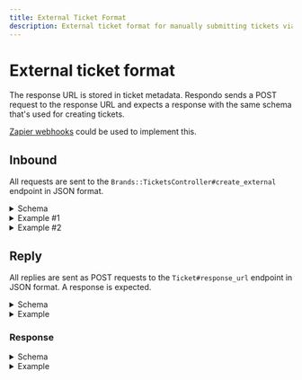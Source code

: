 ```yaml
---
title: External Ticket Format
description: External ticket format for manually submitting tickets via API.
---
```


# External ticket format

The response URL is stored in ticket metadata. Respondo sends a POST request to
the response URL and expects a response with the same schema that's used for
creating tickets.

[Zapier webhooks](https://zapier.com/apps/webhook/help) could be used to
implement this.

## Inbound

All requests are sent to the `Brands::TicketsController#create_external`
endpoint in JSON format.

<details>
<summary>Schema</summary>

{% highlight json %}
{
  "type": "object",
  "required": [
    "external_uid",
    "content",
    "response_url",
    "author",
    "created_at",
    "personal_access_token"
  ],
  "properties": {
    "external_uid": {
      "type": "string",
      "examples": [
        "123hello321world"
      ]
    },
    "content": {
      "type": "string",
      "examples": [
        "This is content from an example external ticket."
      ]
    },
    "response_url": {
      "type": "string",
      "examples": [
        "https://response_url.com"
      ]
    },
    "custom_provider": {
      "type": "string",
      "examples": [
        "hacker_news"
      ]
    },
    "parent_uid": {
      "type": "string",
      "examples": [
        "external_ticket_parent_uid"
      ]
    },
    "author": {
      "type": "object",
      "required": [
        "external_uid",
        "username"
      ],
      "properties": {
        "external_uid": {
          "type": "string",
          "examples": [
            "external_ticket_author_id"
          ]
        },
        "username": {
          "type": "string",
          "examples": [
            "best_username_ever"
          ]
        }
      }
    },
    "created_at": {
      "type": "string",
      "examples": [
        "2020-04-04 23:35:27.632879 UTC"
      ]
    },
    "personal_access_token": {
      "type": "object",
      "required": [
        "name",
        "token"
      ],
      "properties": {
        "name": {
          "type": "string",
          "examples": [
            "token_name"
          ]
        },
        "token": {
          "type": "string",
          "examples": [
            "123TOKEN321"
          ]
        }
      }
    }
  },
  "additionalProperties": false
}
{% endhighlight %}

</details>

<details>
<summary>Example #1</summary>

<pre>
{% highlight json %}
{
  "external_uid": "123hello321world",
  "content": "This is content from the external ticket example.",
  "parent_uid": "external_ticket_parent_external_uid",
  "author": {
    "external_uid": "external_ticket_author_external_uid",
    "username": "best_username"
  },
  "created_at": "2019-01-01 23:35:27.632879 UTC",
  "token": {
    "name": "token_name",
    "token": "123TOKEN321"
  }
}
{% endhighlight %}
</pre>

</details>

<details>
<summary>Example #2</summary>

<pre>
{% highlight json %}
{
  "external_uid": "123hello321world",
  "content": "This is content from the external ticket example.",
  "response_url": "https://response_url.com",
  "custom_provider": "hacker_news",
  "author": {
    "external_uid": "external_ticket_author_external_uid",
    "username": "best_username"
  },
  "created_at": "2019-01-01 23:35:27.632879 UTC",
  "token": {
    "name": "token_name",
    "token": "123TOKEN321"
  }
}
{% endhighlight %}
</pre>

</details>

## Reply

All replies are sent as POST requests to the `Ticket#response_url` endpoint in
JSON format. A response is expected.

<details>
<summary>Schema</summary>

<pre>
{% highlight json %}
{
  "type": "object",
  "required": [
    "response_text",
    "author",
    "parent_id"
  ],
  "properties": {
    "response_text": {
      "type": "string",
      "examples": [
        "This is content from an example external ticket reply."
      ]
    },
    "author": {
      "type": "object",
      "examples": [
        {
          "external_uid": "author_uid_1",
          "username": "author_username"
        }
      ],
      "required": [
        "external_uid",
        "username"
      ],
      "properties": {
        "external_uid": {
          "type": "string",
          "examples": [
            "author_uid_1"
          ]
        },
        "username": {
          "type": "string",
          "examples": [
            "author_username"
          ]
        }
      }
    },
    "parent_id": {
      "type": "string",
      "examples": [
        "external_ticket_uid_1"
      ]
    }
  }
}
{% endhighlight %}
</pre>

</details>

<details>
<summary>Example</summary>

<pre>
{% highlight json %}
{
  "response_text": "This is content from an example external ticket reply.",
  "author": {
    "external_uid": "author_uid_1",
    "username": "author_username"
  },
  "parent_id": "external_ticket_uid_1"
}
{% endhighlight %}
</pre>

</details>

### Response

<details>
<summary>Schema</summary>

<pre>
{% highlight json %}
{
  "type": "object",
  "required": [
    "external_uid",
    "author",
    "parent_uid",
    "content",
    "created_at"
  ],
  "properties": {
    "external_uid": {
      "type": "string",
      "examples": [
        "external_ticket_uid_2"
      ]
    },
    "author": {
      "type": "object",
      "required": [
        "external_uid",
        "username"
      ],
      "properties": {
        "external_uid": {
          "type": "string",
          "examples": [
            "author_uid_1"
          ]
        },
        "username": {
          "type": "string",
          "examples": [
            "author_username"
          ]
        }
      }
    },
    "parent_uid": {
      "type": "string",
      "examples": [
        "parent_uid_1"
      ]
    },
    "content": {
      "type": "string",
      "examples": [
        "This is content from an example external ticket reply."
      ]
    },
    "created_at": {
      "type": "string",
      "examples": [
        "2020-04-04 23:35:27.632879 UTC"
      ]
    }
  }
}
{% endhighlight %}
</pre>

</details>

<details>
<summary>Example</summary>

<pre>
{% highlight json %}
{
  "external_uid": "external_ticket_uid_2",
  "author": {
    "external_uid": "author_uid_1",
    "username": "author_username"
  },
  "parent_uid":"parent_uid_1",
  "content": "This is content from an example external ticket reply.",
  "created_at": "2019-01-01 23:35:27.632879 UTC"
}
{% endhighlight %}
</pre>

</details>
